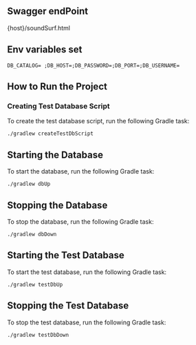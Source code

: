 ## Swagger endPoint
{host}/soundSurf.html

## Env variables set
```
DB_CATALOG= ;DB_HOST=;DB_PASSWORD=;DB_PORT=;DB_USERNAME=
```


## How to Run the Project

### Creating Test Database Script

To create the test database script, run the following Gradle task:

```
./gradlew createTestDbScript
```


## Starting the Database

To start the database, run the following Gradle task:

```
./gradlew dbUp
```

## Stopping the Database

To stop the database, run the following Gradle task:

```
./gradlew dbDown
```

## Starting the Test Database

To start the test database, run the following Gradle task:

```
./gradlew testDbUp
```

## Stopping the Test Database

To stop the test database, run the following Gradle task:

```
./gradlew testDbDown
```
